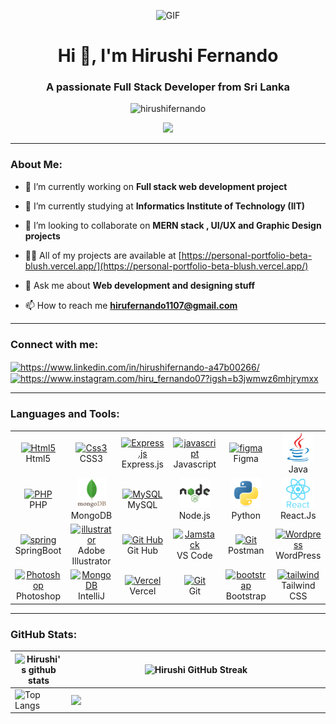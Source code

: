 <p align="center">
<img alt="GIF" src="https://github.com/arsentieva/arsentieva/blob/main/code.gif?raw=true" height="400" width="900" />
 <p/>
   
<h1 align="center">Hi 👋, I'm Hirushi Fernando</h1><p align="center">

<h3 align="center">A passionate Full Stack Developer from Sri Lanka</h3>

<p align="center"> <img src="https://komarev.com/ghpvc/?username=hirushifernando&label=Profile%20views&color=0e75b6&style=flat" alt="hirushifernando" /> </p>
<p align="center">
	<a href="https://github.com/Bouaskaoun">
		<img src="https://readme-typing-svg.herokuapp.com?lines=Full+Stack+Web+Developer;Front+end+Developer;UI+/+UX+Designer;Graphic+Designer;Always%20learning%20new%20things&center=true&width=380&height=45">
	</a>
</p>

---
<h3 align="left">About Me:</h3>

- 🔭 I’m currently working on **Full stack web development project**

- 🌱 I’m currently studying at **Informatics Institute of Technology (IIT)**

- 👯 I’m looking to collaborate on **MERN stack , UI/UX and Graphic Design projects**

- 👨‍💻 All of my projects are available at [https://personal-portfolio-beta-blush.vercel.app/](https://personal-portfolio-beta-blush.vercel.app/)

- 💬 Ask me about **Web development and designing stuff**

- 📫 How to reach me **hirufernando1107@gmail.com**

---

<h3 align="left">Connect with me:</h3>
<p align="left">
<a href="https://linkedin.com/in/https://www.linkedin.com/in/hirushifernando-a47b00266/" target="blank"><img align="center" src="https://raw.githubusercontent.com/rahuldkjain/github-profile-readme-generator/master/src/images/icons/Social/linked-in-alt.svg" alt="https://www.linkedin.com/in/hirushifernando-a47b00266/" height="30" width="40" /></a>
<a href="https://instagram.com/https://www.instagram.com/hiru_fernando07?igsh=b3jwmwz6mhjrymxx" target="blank"><img align="center" src="https://raw.githubusercontent.com/rahuldkjain/github-profile-readme-generator/master/src/images/icons/Social/instagram.svg" alt="https://www.instagram.com/hiru_fernando07?igsh=b3jwmwz6mhjrymxx" height="30" width="40" /></a>
</p>

---

<h3 align="left">Languages and Tools:</h3>
<table align="center">
  <tr>
      <td align="center" width="96">
      <a href="https://www.w3.org/html/">
        <img src="https://seeklogo.com/images/H/html5-without-wordmark-color-logo-14D252D878-seeklogo.com.png" width="48" height="48" alt="Html5" />
      </a>
      <br>Html5
    </td>
    <td align="center" width="96">
      <a href="https://www.w3schools.com/css/">
        <img src="https://upload.wikimedia.org/wikipedia/commons/thumb/6/62/CSS3_logo.svg/48px-CSS3_logo.svg.png" width="48" height="48" alt="Css3" />
      </a>
      <br>CSS3
    </td>
     <td align="center" width="96">
      <a href="https://expressjs.com" >
        <img src="https://github.com/Scar1109/skill-icons/blob/main/icons/ExpressJS-Light.svg" width="48" height="48" alt="Express.js" />
      </a>
      <br>Express.js
    </td>
     <td align="center" width="96">
      <a href="https://developer.mozilla.org/en-US/docs/Web/JavaScript">
        <img src="https://upload.wikimedia.org/wikipedia/commons/thumb/9/99/Unofficial_JavaScript_logo_2.svg/1024px-Unofficial_JavaScript_logo_2.svg.png" width="48" height="48" alt="javascript" />
      </a>
      <br>Javascript
    </td>
     <td align="center" width="96">
      <a href="https://www.figma.com/">
        <img src="https://www.vectorlogo.zone/logos/figma/figma-icon.svg" width="48" height="48" alt="figma" />
      </a>
      <br>Figma
    </td>
     <td align="center" width="96">
      <a href="https://www.java.com" >
        <img src="https://raw.githubusercontent.com/devicons/devicon/master/icons/java/java-original.svg"  width="48" height="48" alt="java" />
      </a>
      <br>Java
    </td>
  </tr>

  <tr>
     <td align="center" width="96">
      <a href="https://www.php.net"  >
        <img src="https://i.ibb.co/LzmYpDX/146-1466902-php-logo-png-transparent-php-logo-png-png-removebg-preview.png" width="48" height="48" alt="PHP" />
      </a>
      <br>PHP
    </td>
      <td align="center" width="96">
      <a href="https://www.mongodb.com/">
        <img src="https://raw.githubusercontent.com/devicons/devicon/master/icons/mongodb/mongodb-original-wordmark.svg" width="48" height="48" alt="MongoDB" />
      </a>
      <br>MongoDB
    </td>
      <td align="center" width="96">
      <a href="https://www.mysql.com/" >
        <img src="https://www.logo.wine/a/logo/MySQL/MySQL-Logo.wine.svg" width="48" height="48" alt="MySQL" />
      </a>
      <br>MySQL
    </td>
     <td align="center" width="96">
      <a href="https://nodejs.org" >
        <img src="https://raw.githubusercontent.com/devicons/devicon/master/icons/nodejs/nodejs-original-wordmark.svg" width="48" height="48" alt="Node.js" />
      </a>
      <br>Node.js
    </td>
     <td align="center" width="96">
        <a href="https://www.python.org">
            <img src="https://raw.githubusercontent.com/devicons/devicon/master/icons/python/python-original.svg" width="48" height="48"
                alt="python" />
        </a>
        <br>Python
    </td>
    <td align="center" width="96">
        <a href="https://reactjs.org/" >
            <img src="https://raw.githubusercontent.com/devicons/devicon/master/icons/react/react-original-wordmark.svg" width="48"
                height="48" alt="react.js" />
        </a>
        <br>React.Js
    </td>
  </tr>
   <tr>
      <td align="center" width="96">
      <a href="https://spring.io/"  >
        <img src="https://www.vectorlogo.zone/logos/springio/springio-icon.svg"width="48" height="48" alt="spring" />
      </a>
      <br>SpringBoot
    </td>
    <td align="center" width="96">
      <a href="https://www.illustrator.com/" >
        <img src="https://github.com/Scar1109/skill-icons/blob/main/icons/Illustrator.svg" width="48" height="48" alt="illustrator" />
      </a>
      <br>Adobe Illustrator
    </td> 
      <td align="center" width="96">
      <a href="https://git-scm.com/">
        <img src="https://github.com/Scar1109/skill-icons/blob/main/icons/Github-Dark.svg" width="48" height="48" alt="Git Hub" />
      </a>
      <br>Git Hub
    </td>
      <td align="center"  width="96">
      <a href="#vscode">
        <img src="https://upload.wikimedia.org/wikipedia/commons/9/9a/Visual_Studio_Code_1.35_icon.svg" width="48" height="48" alt="Jamstack" />
      </a>
      <br>VS Code
    </td>
      <td align="center" width="96">
      <a href="https://postman.com" >
        <img src="https://www.vectorlogo.zone/logos/getpostman/getpostman-icon.svg" width="48" height="48" alt="Git" />
      </a>
      <br>Postman
    </td>
      <td align="center" width="96">
      <a href= "https://www.wordpress.com" >
        <img src="https://github.com/Scar1109/skill-icons/blob/main/icons/Wordpress.svg" width="48" height="48" alt="Wordpress" />
      </a>
      <br>WordPress
    </td>
  </tr>
  <tr>
     <td align="center" width="96">
      <a href="https://www.php.net"  >
        <img src="https://github.com/Scar1109/skill-icons/blob/main/icons/Photoshop.svg?short_path=d680ce0" width="48" height="48" alt="Photoshop" />
      </a>
      <br>Photoshop
    </td>
      <td align="center" width="96">
      <a href="https://www.mongodb.com/">
        <img src="https://github.com/Scar1109/skill-icons/blob/main/icons/Idea-Dark.svg" width="48" height="48" alt="MongoDB" />
      </a>
      <br>IntelliJ
    </td>
      <td align="center" width="96">
      <a href="https://www.mysql.com/" >
        <img src="https://github.com/Scar1109/skill-icons/blob/main/icons/Vercel-Light.svg" width="48" height="48" alt="Vercel" />
      </a>
      <br>Vercel
    </td>
     <td align="center" width="96">
      <a href="https://www.git.com/" >
        <img src="https://github.com/Scar1109/skill-icons/blob/main/icons/Git.svg" width="48" height="48" alt="Git" />
      </a>
      <br>Git
    </td> 
      <td align="center" width="96">
      <a href="https://www.bootstrap.com/" >
        <img src="https://github.com/Scar1109/skill-icons/blob/main/icons/Bootstrap.svg" width="48" height="48" alt="bootstrap" />
      </a>
      <br>Bootstrap
    </td> 
      <td align="center" width="96">
      <a href="https://www.tailwind.com/" >
        <img src="https://github.com/Scar1109/skill-icons/blob/main/icons/TailwindCSS-Dark.svg" width="48" height="48" alt="tailwind" />
      </a>
      <br>Tailwind CSS
    </td> 
  </tr>
</table>

---
<h3 align="left">GitHub Stats:</h3>

| ![Hirushi's github stats](https://github-readme-stats.vercel.app/api?username=hirushifernando&show_icons=true&theme=tokyonight) | ![Hirushi GitHub Streak](https://github-readme-streak-stats.herokuapp.com/?user=hirushifernando&theme=tokyonight) |
| --- | --- |
| ![Top Langs](https://github-readme-stats.vercel.app/api/top-langs/?username=hirushifernando&theme=tokyonight) | <picture> <img align="right" src="https://mir-s3-cdn-cf.behance.net/project_modules/disp/601014116770475.6068beff4640a.gif" width = 400px></picture> |
